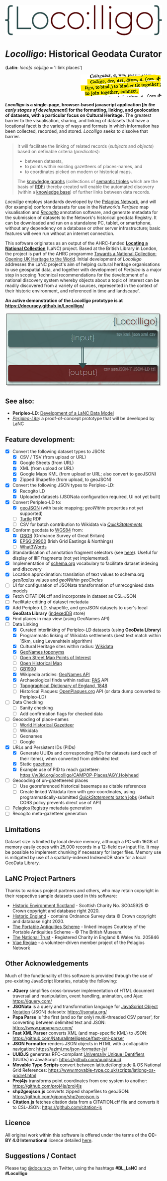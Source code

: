 <p align="center" width="100%">
    <img src="/images/Locolligo.png" />
</p>

# ***Locolligo***: Historical Geodata Curator
(**Latin**: *loco\[s co\]lligo* &#8776; 'I link places')
<p align="right" width="100%">
    <img src="/images/colligo.png" />
</p>

***Locolligo* is a single-page, browser-based javascript application \[*in the early stages of development*\] for the formatting, linking, and geolocation of datasets, with a particular focus on Cultural Heritage.** The greatest barrier to the visualisation, sharing, and linking of datasets that have a locational facet is the variety of ways and formats in which information has been collected, recorded, and stored. *Locolligo* seeks to dissolve that barrier.

>It will facilitate the linking of related records (*subjects* and *objects*) based on definable criteria (*predicates*):
>* between datasets, 
>* to points within existing gazetteers of places-names, and
>* to coordinates picked on modern or historical maps.
>
>The [knowledge graphs](https://en.wikipedia.org/wiki/Knowledge_graph) (collections of [semantic triples](https://en.wikipedia.org/wiki/Semantic_triple) which are the basis of [RDF](https://en.wikipedia.org/wiki/Resource_Description_Framework)) thereby created will enable the automated discovery (within a [knowledge base](https://en.wikipedia.org/wiki/Knowledge_base)) of further links between data records.

*Locolligo* employs standards developed by the [Pelagios Network](https://pelagios.org/), and will (for example) conform datasets for use in the Network's *Peripleo* map visualisation and [*Recogito*](https://recogito.pelagios.org/) annotation software, and generate metadata for the submission of datasets to the Network's historical geodata Registry. It can be downloaded and run on a standalone PC, tablet, or smartphone, without any dependency on a database or other server infrastructure; basic features will even run without an internet connection.

This software originates as an output of the AHRC-funded [**Locating a National Collection**](https://www.nationalcollection.org.uk/Foundation-Projects#:~:text=Locating%20a%20National%20Collection) (LaNC) project. Based at the British Library in London, the project is part of the AHRC programme [Towards a National Collection: Opening UK Heritage to the World](https://www.nationalcollection.org.uk/). Initial development of *Locolligo* addresses the LaNC project's aim of helping cultural heritage organisations to use geospatial data, and together with development of *Peripleo* is a major step in scoping 'technical recommendations for the development of a national discovery system whereby objects about a topic of interest can be readily discovered from a variety of sources, represented in the context of their historic environment, and referenced in time and landscape'. 

**An active demonstration of the *Locolligo* prototype is at https://docuracy.github.io/Locolligo/**
<p align="center" width="100%">
    <img border="black 1px" src="/images/Locolligo-screenshot.png" />
</p>

## See also:
* **Peripleo-LD**: [Development of a LaNC Data Model](https://docs.google.com/document/d/1yhVAqpPnKJ9SWfl-yg2zfMyPMTDNkerI7lCGF-pB7I8/edit?usp=sharing)
* [*Peripleo-Lite*](https://docuracy.github.io/LaNC-peripleo-lite/public/): a proof-of-concept prototype that will be developed by LaNC

## Feature development:
- [x] Convert the following dataset types to JSON:
    - [x] CSV / TSV (from upload or URL)
    - [x] Google Sheets (from URL)
    - [x] XML (from upload or URL)
    - [x] Google Maps KML (from upload or URL; also convert to geoJSON)
    - [x] Zipped Shapefile (from upload, to geoJSON)
- [x] Convert the following JSON types to Peripleo-LD:
    - [x] Recogito LD
    - [x] Uploaded datasets (JSONata configuration required, UI not yet built)
- [x] Convert Peripleo-LD to:
    - [x] [geoJSON](https://geojson.org/) (with basic mapping; *geoWithin* properties not yet supported)
    - [ ] [Turtle](https://en.wikipedia.org/wiki/Turtle_(syntax)) RDF
    - [ ] CSV for batch contribution to Wikidata via [*QuickStatements*](https://quickstatements.toolforge.org/)
- [x] Conform geodata to [WGS84](https://en.wikipedia.org/wiki/World_Geodetic_System) from:
    - [x] [OSGB](https://en.wikipedia.org/wiki/Ordnance_Survey_National_Grid) (Ordnance Survey of Great Britain)
    - [x] [EPSG:29900](https://en.wikipedia.org/wiki/Irish_grid_reference_system) (Irish Grid Eastings & Northings)
    - [ ] [What3Words](https://what3words.com/about)
- [x] Standardisation of annotation fragment selectors (see [here](https://github.com/docuracy/LaNC/blob/main/Peripleo_Fragment_Selector_SVG.js)). Useful for display of IIIF fragments (not yet implemented).
- [x] Implementation of [schema.org](https://schema.org/) vocabulary to facilitate dataset indexing and discovery
- [x] Location approximation: translation of text values to schema.org *geoRadius* values and *geoWithin* *geoCircle*s
- [ ] UI for configuration of JSONata transformation of unrecognised data models
- [x] Fetch CITATION.cff and incorporate in dataset as CSL-JSON
- [ ] Facilitate editing of dataset metadata
- [x] Add Peripleo-LD, shapefile, and geoJSON datasets to user's local **GeoData Library** ([indexedDB](https://developer.mozilla.org/en-US/docs/Web/API/IndexedDB_API) store)
- [x] Find places in map view (using GeoNames API)
- [ ] Data Linking
    - [x] Curated interlinking of Peripleo-LD datasets (using **GeoData Library**)
    - [x] Programmatic linking of Wikidata settlements (best text match within 15km, using Levenshtein algorithm)
    - [x] Cultural Heritage sites within radius: [Wikidata](https://www.wikidata.org/)
    - [x] [GeoNames toponyms](https://www.geonames.org/export/web-services.html#findNearby)
    - [ ] [Open Street Map Points of Interest](https://wiki.openstreetmap.org/wiki/Points_of_interest)
    - [ ] [Open Historical Map](https://wiki.openstreetmap.org/wiki/Open_Historical_Map)
    - [ ] [GB1900](http://www.visionofbritain.org.uk/)
    - [x] Wikipedia articles: [GeoNames API](https://www.geonames.org/export/wikipedia-webservice.html#findNearbyWikipedia)
    - [x] Archaeological finds within radius: [PAS](https://finds.org.uk/) API
    - [ ] [Topographical Dictionary of England, 1848](https://www.british-history.ac.uk/topographical-dict/england)
    - [ ] Historical Plaques: [OpenPlaques.org](https://openplaques.org/) API (or data dump converted to Peripleo-LD)
- [ ] Data Checking
    - [ ] Sanity checking
    - [ ] Add confirmation flags for checked data
- [ ] Geocoding of place-names
    - [ ] [World Historical Gazetteer](https://whgazetteer.org/)
    - [ ] Wikidata
    - [ ] Geonames
    - [ ] Google
- [x] URLs and Persistent IDs (PIDs)
    - [x] Generate UUIDs and corresponding PIDs for datasets (and each of their items), when converted from delimited text
    - [x] Static [gazetteer](https://github.com/docuracy/Locolligo/blob/main/API/index.html)
    - [x] Example use of PID to reach gazetteer: https://w3id.org/locolligo/CAMPOP-Places/AGY.Holyhead
- [ ] Geocoding of un-gazetteered places
    - [ ]  Use georeferenced historical basemaps as citable references
    - [ ]  Create linked Wikidata item with geo-coordinates, using programmatically-submitted [*QuickStatements* batch jobs](https://quickstatements.toolforge.org/#/user) (default CORS policy prevents direct use of API)
- [ ] [Pelagios Registry](https://pelagios.org/activities/registry/) metadata generation
- [ ] Recogito meta-gazetteer generation

## Limitations
Dataset size is limited by local device memory, although a PC with 16GB of memory easily copes with 25,000 records in a 12-field csv input file. It may be possible to implement chunking if necessary for larger files. Memory use is mitigated by use of a spatially-indexed IndexedDB store for a local GeoData Library.

## LaNC Project Partners
Thanks to various project partners and others, who may retain copyright in their respective sample datasets used in this software:

* [Historic Environment Scotland](https://www.historicenvironment.scot/) - Scottish Charity No. SC045925 © Crown copyright and database right 2020.
* [Historic England](http://www.HistoricEngland.org.uk) - contains Ordnance Survey data © Crown copyright and database right 2020.
* [The Portable Antiquities Scheme](https://finds.org.uk/) - linked images Courtesy of the Portable Antiquities Scheme - © The British Museum.
* [The National Trust](https://www.nationaltrust.org.uk/) - Registered Charity in England & Wales No. 205846
* [Viae Regiae](https://viaeregiae.org/) - a volunteer-driven member project of the Pelagios Network

## Other Acknowledgements
Much of the functionality of this software is provided through the use of pre-existing JavaScript libraries, notably the following:

* **JQuery** simplifies cross-browser implementation of HTML document traversal and manipulation, event handling, animation, and Ajax: https://jquery.com/
* **JSONata** is a query and transformation language for [JavaScript Object Notation](https://en.wikipedia.org/wiki/JSON) (JSON) datasets: https://jsonata.org/
* **Papa Parse** is 'the first (and so far only) multi-threaded CSV parser', for converting between delimited text and JSON: https://www.papaparse.com/
* **Fast XML Parser** converts XML (and map-specific KML) to JSON: https://github.com/NaturalIntelligence/fast-xml-parser
* **JSON Formatter** renders JSON objects in HTML with a collapsible navigation: https://azimi.me/json-formatter-js/
* **UUIDJS** generates RFC-compliant [Universally Unique IDentifiers](https://en.wikipedia.org/wiki/Universally_unique_identifier) (UUIDs) in JavaScript: https://github.com/uuidjs/uuid
* **Movable Type Scripts** convert between latitude/longitude & OS National Grid References: https://www.movable-type.co.uk/scripts/latlong-os-gridref.html
* **Proj4js** transforms point coordinates from one system to another: https://github.com/proj4js/proj4js
* **shp2geojson.js** converts zipped shapefiles to geoJSON: https://github.com/gipong/shp2geojson.js
* **Citation.js** fetches citation data from a CITATION.cff file and converts it to CSL-JSON: https://github.com/citation-js

## Licence
All original work within this software is offered under the terms of the **CC-BY 4.0 International** licence detailed [here](./LICENSE.md).

## Suggestions / Contact
Please tag [@docuracy](https://twitter.com/docuracy) on Twitter, using the hashtags **#BL_LaNC** and **#Locolligo**
